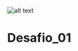 ![alt text](https://github.com/gitqodeless/Desafio_01/blob/Master/logo1.png?raw=true)
# Desafio_01

